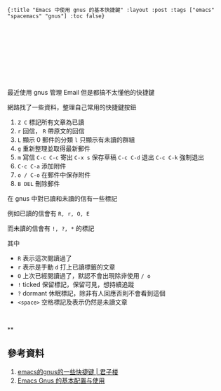     {:title "Emacs 中使用 gnus 的基本快捷鍵" :layout :post :tags ["emacs" "spacemacs" "gnus"] :toc false}


# 　


## 　

最近使用 gnus 管理 Email 但是都搞不太懂他的快捷鍵

網路找了一些資料，整理自己常用的快捷鍵按鈕

1.  `Z C` 標記所有文章為已讀
2.  `r` 回信， `R` 帶原文的回信
3.  `L` 顯示 0 郵件的分類 `l` 只顯示有未讀的群組
4.  `g` 重新整理並取得最新郵件
5.  `m` 寫信 `C-c C-c` 寄出 `C-x s` 保存草稿 `C-c C-d` 退出 `C-c C-k` 強制退出
6.  `C-c C-a` 添加附件
7.  `o / C-o` 在郵件中保存附件
8.  `B DEL` 刪除郵件

在 gnus 中對已讀和未讀的信有一些標記

例如已讀的信會有 `R, r, O, E`

而未讀的信會有 `!, ?, *` 的標記

其中

-   `R` 表示這次閱讀過了
-   `r` 表示是手動 `d` 打上已讀標籤的文章
-   `O` 上次已經閱讀過了，默認不會出現除非使用 `/ o`
-   `!` ticked 保留標記，保留可見，想持續追蹤
-   `?` dormant 休眠標記，除非有人回應否則不會看到這個
-   `<space>` 空格標記及表示仍然是未讀文章

<br>

\*\*


## 參考資料

1.  [ emacs的gnus的一些快捷键 | 君子楼](http://www.junzilou.com/blog/emacs_gnus_shortcuts.html)
2.  [Emacs Gnus 的基本配置与使用](https://www.ibm.com/developerworks/cn/linux/l-cn-emacsgnus/index.html)
